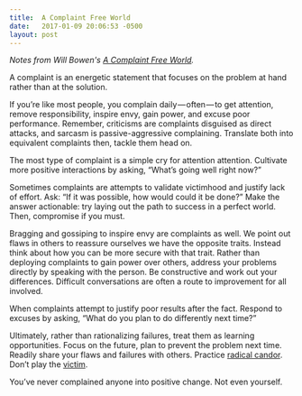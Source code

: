 ```yaml
---
title:  A Complaint Free World
date:   2017-01-09 20:06:53 -0500
layout: post
---
```


_Notes from Will Bowen's [A Complaint Free World](https://www.amazon.com/Complaint-Free-World-Complaining-Enjoying/dp/0770436390)._

A complaint is an energetic statement that focuses on the problem at hand rather than at the solution.

If you’re like most people, you complain daily — often — to get attention, remove responsibility, inspire envy, gain power, and excuse poor performance. Remember, criticisms are complaints disguised as direct attacks, and sarcasm is passive-aggressive complaining. Translate both into equivalent complaints then, tackle them head on.

The most type of complaint is a simple cry for attention attention. Cultivate more positive interactions by asking, “What’s going well right now?”

Sometimes complaints are attempts to validate victimhood and justify lack of effort. Ask: “If it was possible, how would could it be done?” Make the answer actionable: try laying out the path to success in a perfect world. Then, compromise if you must.

Bragging and gossiping to inspire envy are complaints as well. We point out flaws in others to reassure ourselves we have the opposite traits. Instead think about how you can be more secure with that trait.
Rather than deploying complaints to gain power over others, address your problems directly by speaking with the person. Be constructive and work out your differences. Difficult conversations are often a route to improvement for all involved.

When complaints attempt to justify poor results after the fact. Respond to excuses by asking, “What do you plan to do differently next time?”

Ultimately, rather than rationalizing failures, treat them as learning opportunities. Focus on the future, plan to prevent the problem next time. Readily share your flaws and failures with others. Practice [radical candor](http://firstround.com/review/radical-candor-the-surprising-secret-to-being-a-good-boss/). Don’t play the [victim](https://en.m.wikipedia.org/wiki/Karpman_drama_triangle).

You’ve never complained anyone into positive change. Not even yourself.

